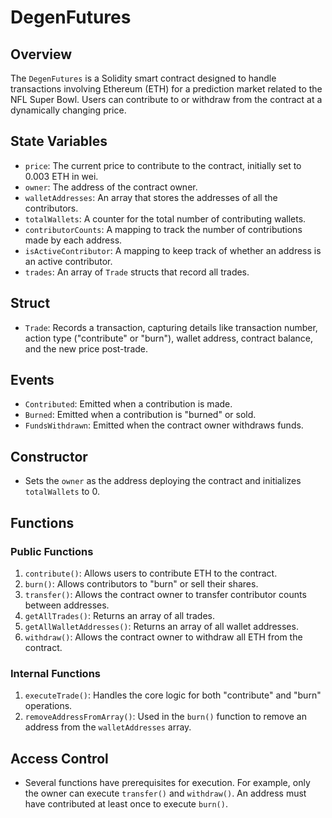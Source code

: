 # DegenFutures 

## Overview
The `DegenFutures` is a Solidity smart contract designed to handle transactions involving Ethereum (ETH) for a prediction market related to the NFL Super Bowl. Users can contribute to or withdraw from the contract at a dynamically changing price.

## State Variables
- `price`: The current price to contribute to the contract, initially set to 0.003 ETH in wei.
- `owner`: The address of the contract owner.
- `walletAddresses`: An array that stores the addresses of all the contributors.
- `totalWallets`: A counter for the total number of contributing wallets.
- `contributorCounts`: A mapping to track the number of contributions made by each address.
- `isActiveContributor`: A mapping to keep track of whether an address is an active contributor.
- `trades`: An array of `Trade` structs that record all trades.

## Struct
- `Trade`: Records a transaction, capturing details like transaction number, action type ("contribute" or "burn"), wallet address, contract balance, and the new price post-trade.

## Events
- `Contributed`: Emitted when a contribution is made.
- `Burned`: Emitted when a contribution is "burned" or sold.
- `FundsWithdrawn`: Emitted when the contract owner withdraws funds.

## Constructor
- Sets the `owner` as the address deploying the contract and initializes `totalWallets` to 0.

## Functions

### Public Functions
1. `contribute()`: Allows users to contribute ETH to the contract.
2. `burn()`: Allows contributors to "burn" or sell their shares.
3. `transfer()`: Allows the contract owner to transfer contributor counts between addresses.
4. `getAllTrades()`: Returns an array of all trades.
5. `getAllWalletAddresses()`: Returns an array of all wallet addresses.
6. `withdraw()`: Allows the contract owner to withdraw all ETH from the contract.

### Internal Functions
1. `executeTrade()`: Handles the core logic for both "contribute" and "burn" operations.
2. `removeAddressFromArray()`: Used in the `burn()` function to remove an address from the `walletAddresses` array.

## Access Control
- Several functions have prerequisites for execution. For example, only the owner can execute `transfer()` and `withdraw()`. An address must have contributed at least once to execute `burn()`.
